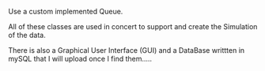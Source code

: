 Use a custom implemented Queue.

All of these classes are used in concert to support and create the Simulation of the data.

There is also a Graphical User Interface (GUI) and a DataBase writtten in mySQL that I will upload once I find them.....
